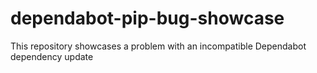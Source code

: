 # dependabot-pip-bug-showcase
This repository showcases a problem with an incompatible Dependabot dependency update
